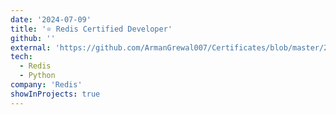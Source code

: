 ```yaml
---
date: '2024-07-09'
title: '⭐️ Redis Certified Developer'
github: ''
external: 'https://github.com/ArmanGrewal007/Certificates/blob/master/2024_07_09_RedisCertifiedDeveloper.pdf'
tech:
  - Redis
  - Python
company: 'Redis'
showInProjects: true
---
```



